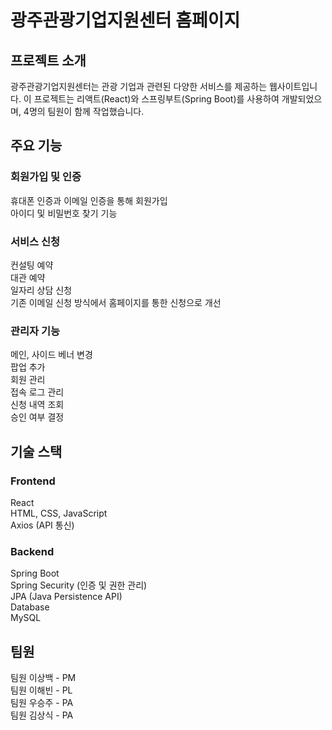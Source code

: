 # 광주관광기업지원센터 홈페이지


## 프로젝트 소개
광주관광기업지원센터는 관광 기업과 관련된 다양한 서비스를 제공하는 웹사이트입니다. 이 프로젝트는 리액트(React)와 스프링부트(Spring Boot)를 사용하여 개발되었으며, 4명의 팀원이 함께 작업했습니다.

## 주요 기능
### 회원가입 및 인증
휴대폰 인증과 이메일 인증을 통해 회원가입  
아이디 및 비밀번호 찾기 기능  

### 서비스 신청
컨설팅 예약  
대관 예약  
일자리 상담 신청  
기존 이메일 신청 방식에서 홈페이지를 통한 신청으로 개선  

### 관리자 기능
메인, 사이드 베너 변경  
팝업 추가  
회원 관리  
접속 로그 관리  
신청 내역 조회  
승인 여부 결정  

## 기술 스택
### Frontend
React  
HTML, CSS, JavaScript  
Axios (API 통신)  
### Backend
Spring Boot  
Spring Security (인증 및 권한 관리)  
JPA (Java Persistence API)  
Database  
MySQL  

## 팀원
팀원 이상백 - PM  
팀원 이해빈 - PL  
팀원 우승주 - PA  
팀원 김상식 - PA  
